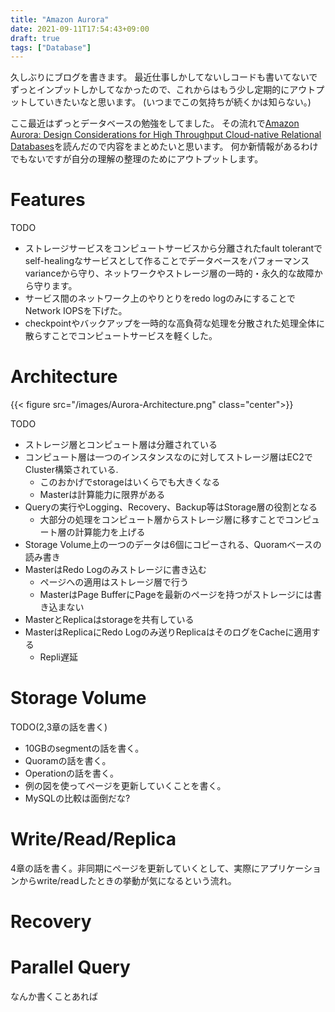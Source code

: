 ```yaml
---
title: "Amazon Aurora"
date: 2021-09-11T17:54:43+09:00
draft: true
tags: ["Database"]
---
```


久しぶりにブログを書きます。
最近仕事しかしてないしコードも書いてないでずっとインプットしかしてなかったので、これからはもう少し定期的にアウトプットしていきたいなと思います。
(いつまでこの気持ちが続くかは知らない。)

ここ最近はずっとデータベースの勉強をしてました。
その流れで[Amazon Aurora: Design Considerations for High Throughput Cloud-native Relational Databases](https://www.amazon.science/publications/amazon-aurora-design-considerations-for-high-throughput-cloud-native-relational-databases)を読んだので内容をまとめたいと思います。
何か新情報があるわけでもないですが自分の理解の整理のためにアウトプットします。

# Features
TODO
- ストレージサービスをコンピュートサービスから分離されたfault tolerantでself-healingなサービスとして作ることでデータベースをパフォーマンスvarianceから守り、ネットワークやストレージ層の一時的・永久的な故障から守ります。
- サービス間のネットワーク上のやりとりをredo logのみにすることでNetwork IOPSを下げた。
- checkpointやバックアップを一時的な高負荷な処理を分散された処理全体に散らすことでコンピュートサービスを軽くした。

# Architecture
{{< figure src="/images/Aurora-Architecture.png" class="center">}}

TODO
- ストレージ層とコンピュート層は分離されている
- コンピュート層は一つのインスタンスなのに対してストレージ層はEC2でCluster構築されている.
    - このおかげでstorageはいくらでも大きくなる
    - Masterは計算能力に限界がある
- Queryの実行やLogging、Recovery、Backup等はStorage層の役割となる
    - 大部分の処理をコンピュート層からストレージ層に移すことでコンピュート層の計算能力を上げる
- Storage Volume上の一つのデータは6個にコピーされる、Quoramベースの読み書き
- MasterはRedo Logのみストレージに書き込む
    - ページへの適用はストレージ層で行う
    - MasterはPage BufferにPageを最新のページを持つがストレージには書き込まない
- MasterとReplicaはstorageを共有している
- MasterはReplicaにRedo Logのみ送りReplicaはそのログをCacheに適用する
    - Repli遅延

# Storage Volume
TODO(2,3章の話を書く)
- 10GBのsegmentの話を書く。
- Quoramの話を書く。
- Operationの話を書く。
- 例の図を使ってページを更新していくことを書く。
- MySQLの比較は面倒だな?

# Write/Read/Replica
4章の話を書く。非同期にページを更新していくとして、実際にアプリケーションからwrite/readしたときの挙動が気になるという流れ。

# Recovery
# Parallel Query
なんか書くことあれば
